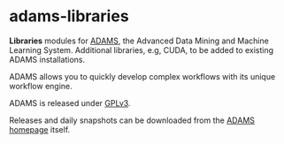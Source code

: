 # adams-libraries

**Libraries** modules for [ADAMS](https://adams.cms.waikato.ac.nz/), 
the Advanced Data Mining and Machine Learning System.
Additional libraries, e.g, CUDA, to be added to existing ADAMS
installations.

ADAMS allows you to quickly develop complex workflows with
its unique workflow engine.

ADAMS is released under [GPLv3](http://www.gnu.org/licenses/gpl-3.0.txt).

Releases and daily snapshots can be downloaded from the 
[ADAMS homepage](https://adams.cms.waikato.ac.nz/) itself.
